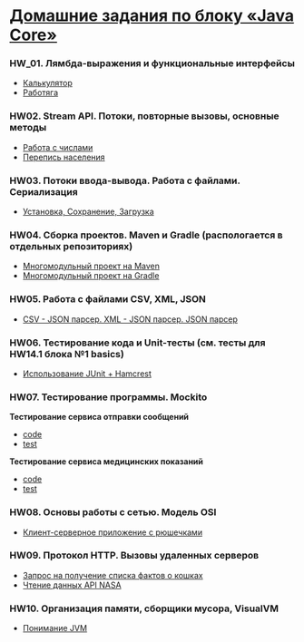 # [Домашние задания по блоку «Java Core»](https://github.com/netology-code/jd-homeworks#3-%D0%B4%D0%BE%D0%BC%D0%B0%D1%88%D0%BD%D0%B8%D0%B5-%D0%B7%D0%B0%D0%B4%D0%B0%D0%BD%D0%B8%D1%8F-%D0%BF%D0%BE-%D0%BA%D1%83%D1%80%D1%81%D1%83-java-core)

### HW_01. Лямбда-выражения и функциональные интерфейсы
* [Калькулятор](LamdaFunctions/lambda_calculator)
* [Работяга]()

### HW02. Stream API. Потоки, повторные вызовы, основные методы
* [Работа с числами](StreamAPI/WorkWithNamber)
* [Перепись населения](StreamAPI/Population_Census)

### HW03. Потоки ввода-вывода. Работа с файлами. Сериализация
* [Установка, Сохранение, Загрузка](File_Zip_Streams)

### HW04. Сборка проектов. Maven и Gradle (распологается в отдельных репозиториях)
* [Многомодульный проект на Maven]()
* [Многомодульный проект на Gradle]()

### HW05. Работа с файлами CSV, XML, JSON
* [CSV - JSON парсер. XML - JSON парсер. JSON парсер]()

### HW06. Тестирование кода и Unit-тесты (см. тесты для HW14.1 блока №1 basics)
* [Использование JUnit + Hamcrest]()

### HW07. Тестирование программы. Mockito
**Тестирование сервиса отправки сообщений**
* [code]()
* [test]()

**Тестирование сервиса медицинских показаний**
* [code]()
* [test]()

### HW08. Основы работы с сетью. Модель OSI
* [Клиент-серверное приложение с рюшечками]()

### HW09. Протокол HTTP. Вызовы удаленных серверов
* [Запрос на получение списка фактов о кошках]()
* [Чтение данных API NASA]()

### HW10. Организация памяти, сборщики мусора, VisualVM
* [Понимание JVM]()
